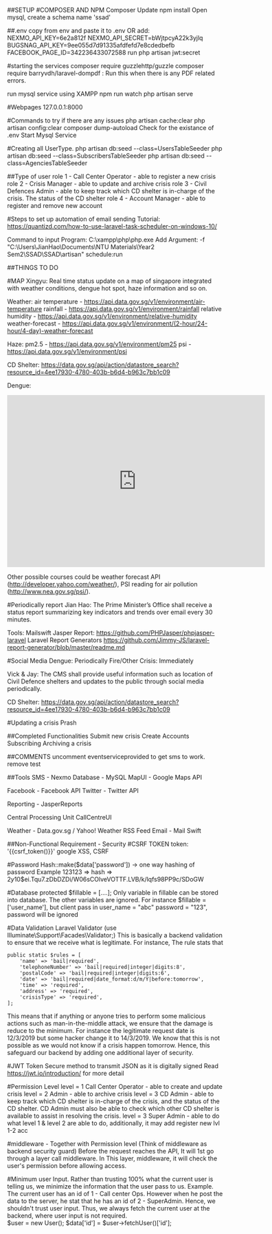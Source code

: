 ##SETUP
#COMPOSER AND NPM
Composer Update
npm install
Open mysql, create a schema name 'ssad'

##.env
copy from env and paste it to .env
OR
add:
NEXMO_API_KEY=6e2a812f
NEXMO_API_SECRET=bWjtpcyA22k3yjlq
BUGSNAG_API_KEY=9ee055d7d91335afdfefd7e8cdedbefb
FACEBOOK_PAGE_ID=342236433072588
run php artisan jwt:secret

#starting the services
composer require guzzlehttp/guzzle
composer require barryvdh/laravel-dompdf : Run this when there is any PDF related errors.

run mysql service using XAMPP 
npm run watch
php artisan serve

#Webpages
127.0.0.1:8000

#Commands to try if there are any issues
php artisan cache:clear
php artisan config:clear
composer dump-autoload
Check for the existance of .env
Start Mysql Service

#Creating all UserType.
php artisan db:seed --class=UsersTableSeeder
php artisan db:seed --class=SubscribersTableSeeder
php artisan db:seed --class=AgenciesTableSeeder

##Type of user
role 1 - Call Center Operator - able to register a new crisis
role 2 - Crisis Manager - able to update and archive crisis
role 3 - Civil Defences Admin - able to keep track which CD shelter is in-charge of the crisis. The status of the CD shelter
role 4 - Account Manager - able to register and remove new account

#Steps to set up automation of email sending
Tutorial: https://quantizd.com/how-to-use-laravel-task-scheduler-on-windows-10/

Command to input
Program: C:\xampp\php\php.exe 
Add Argument: -f "C:\Users\JianHao\Documents\NTU Materials\Year2 Sem2\SSAD\SSAD\artisan" schedule:run

##THINGS TO DO

#MAP
Xingyu: Real time status update on a map of singapore integrated with weather conditions, dengue hot spot, haze information and so on.

Weather:
air temperature - https://api.data.gov.sg/v1/environment/air-temperature
rainfall - https://api.data.gov.sg/v1/environment/rainfall
relative humidity - https://api.data.gov.sg/v1/environment/relative-humidity
weather-forecast - https://api.data.gov.sg/v1/environment/(2-hour/24-hour/4-day)-weather-forecast

Haze:
pm2.5 - https://api.data.gov.sg/v1/environment/pm25
psi - https://api.data.gov.sg/v1/environment/psi

CD Shelter: 
https://data.gov.sg/api/action/datastore_search?resource_id=4ee17930-4780-403b-b6d4-b963c7bb1c09

Dengue: 
<iframe width="600" height="400" src="https://data.gov.sg/dataset/dengue-clusters/resource/801ce5ce-fb99-4211-94fe-9d8ca5e182d4/view/07e4bfc9-8675-4534-959f-768be06aeeab" frameBorder="0"> </iframe>

Other possible courses could be weather forecast API (http://developer.yahoo.com/weather/), PSI 
reading for air pollution (http://www.nea.gov.sg/psi/). 

#Periodically report
Jian Hao: The Prime Minister’s Office shall receive a status report summarizing key indicators and trends over email every 30 minutes.

Tools:
Mailswift
Jasper Report: https://github.com/PHPJasper/phpjasper-laravel
Laravel Report Generators https://github.com/Jimmy-JS/laravel-report-generator/blob/master/readme.md

#Social Media
Dengue: Periodically
Fire/Other Crisis: Immediately

Vick & Jay: The CMS shall provide useful information such as location of Civil Defence shelters and updates to the public through social media periodically.

CD Shelter: 
https://data.gov.sg/api/action/datastore_search?resource_id=4ee17930-4780-403b-b6d4-b963c7bb1c09

#Updating a crisis
Prash

##Completed Functionalities
Submit new crisis
Create Accounts
Subscribing
Archiving a crisis

##COMMENTS
uncomment eventserviceprovided to get sms to work.
remove test

##Tools
SMS - Nexmo
Database - MySQL
MapUI - Google Maps API

Facebook - Facebook API
Twitter - Twitter API

Reporting - JasperReports

Central Processing Unit 
CallCentreUI

Weather - Data.gov.sg / Yahoo! Weather RSS Feed
Email - Mail Swift













##Non-Functional Requirement - Security
#CSRF TOKEN
token: '{{csrf_token()}}'
google XSS, CSRF

#Password 
Hash::make($data['password']) -> one way hashing of password 
Example
123123 => hash => $2y$10$ei.Tqu7.zDbDZDi/W06sCOlveVOTTF.LVB/k/lqfs98PP9c/SDoGW

#Database
protected $fillable = [....]; Only variable in fillable can be stored into database. The other variables are ignored.
For instance $fillable = ['user_name'], but client pass in user_name = "abc" password = "123", password will be ignored

#Data Validation
Laravel Validator (use Illuminate\Support\Facades\Validator;)
This is basically a backend validation to ensure that we receive what is legitimate. 
For instance, The rule stats that 

    public static $rules = [
        'name' => 'bail|required',
        'telephoneNumber' => 'bail|required|integer|digits:8',
        'postalCode' => 'bail|required|integer|digits:6',
        'date' => 'bail|required|date_format:d/m/Y|before:tomorrow',
        'time' => 'required',
        'address' => 'required',
        'crisisType' => 'required',
    ];
This means that if anything or anyone tries to perform some malicious actions such as man-in-the-middle attack, we ensure that the damage is reduce to the minimum. For instance the legitimate request date is 12/3/2019 but some hacker change it to 14/3/2019. We know that this is not possible as we would not know if a crisis happen tomorrow. Hence, this safeguard our backend by adding one additional layer of security.

#JWT Token
Secure method to transmit JSON as it is digitally signed
Read https://jwt.io/introduction/ for more detail

#Permission Level
level = 1 Call Center Operator - able to create and update crisis
level = 2 Admin - able to archive crisis
level = 3 CD Admin - able to keep track which CD shelter is in-charge of the crisis, and the status of the CD shelter. 
        CD Admin must also be able to check which other CD shelter is available to assist in resolving the crisis. 
level = 3 Super Admin - able to do what level 1 & level 2 are able to do, additionally, it may add register new lvl 1-2 acc

#middleware - Together with Permission level (Think of middleware as backend security guard)
Before the request reaches the API, It will 1st go through a layer call middleware. In This layer, middleware, it will check the user's permission before allowing access.

#Minimum user Input.
Rather than trusting 100% what the current user is telling us, we minimize the information that the user pass to us.
Example. 
The current user has an id of 1 - Call center Ops. However when he post the data to the server, he stat that he has an id of 2 - SuperAdmin. Hence, we shouldn't trust user input. Thus, we always fetch the current user at the backend, where user input is not required.         
$user = new User();
$data['id'] = $user->fetchUser()['id'];